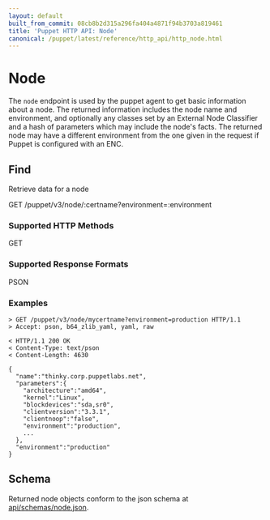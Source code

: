 ```yaml
---
layout: default
built_from_commit: 08cb8b2d315a296fa404a4871f94b3703a819461
title: 'Puppet HTTP API: Node'
canonical: /puppet/latest/reference/http_api/http_node.html
---
```


Node
====

The `node` endpoint is used by the puppet agent to get basic information
about a node. The returned information includes the node name and
environment, and optionally any classes set by an External Node
Classifier and a hash of parameters which may include the node's facts.
The returned node may have a different environment from the one given in
the request if Puppet is configured with an ENC.

Find
----

Retrieve data for a node

  GET /puppet/v3/node/:certname?environment=:environment


### Supported HTTP Methods

GET

### Supported Response Formats

PSON

### Examples

    > GET /puppet/v3/node/mycertname?environment=production HTTP/1.1
    > Accept: pson, b64_zlib_yaml, yaml, raw

    < HTTP/1.1 200 OK
    < Content-Type: text/pson
    < Content-Length: 4630

    {
      "name":"thinky.corp.puppetlabs.net",
      "parameters":{
        "architecture":"amd64",
        "kernel":"Linux",
        "blockdevices":"sda,sr0",
        "clientversion":"3.3.1",
        "clientnoop":"false",
        "environment":"production",
        ...
      },
      "environment":"production"
    }

Schema
------

Returned node objects conform to the json schema at
[api/schemas/node.json](../schemas/node.json).
